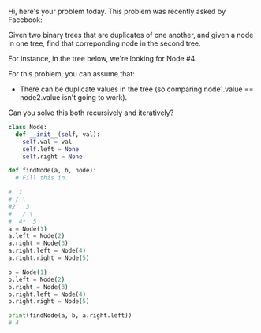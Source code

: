 Hi, here's your problem today. This problem was recently asked by Facebook:

Given two binary trees that are duplicates of one another, and given a node in one tree, find that correponding node in the second tree.

For instance, in the tree below, we're looking for Node #4.

For this problem, you can assume that:
- There can be duplicate values in the tree (so comparing node1.value == node2.value isn't going to work).

Can you solve this both recursively and iteratively?

```python
class Node:
  def __init__(self, val):
    self.val = val
    self.left = None
    self.right = None

def findNode(a, b, node):
  # Fill this in.

#  1
# / \
#2   3
#   / \
#  4*  5
a = Node(1)
a.left = Node(2)
a.right = Node(3)
a.right.left = Node(4)
a.right.right = Node(5)

b = Node(1)
b.left = Node(2)
b.right = Node(3)
b.right.left = Node(4)
b.right.right = Node(5)

print(findNode(a, b, a.right.left))
# 4
```
